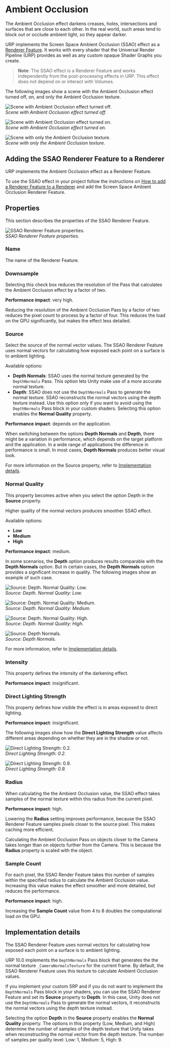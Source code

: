 # Ambient Occlusion

The Ambient Occlusion effect darkens creases, holes, intersections and surfaces that are close to each other. In the real world, such areas tend to block out or occlude ambient light, so they appear darker.

URP implements the Screen Space Ambient Occlusion (SSAO) effect as a [Renderer Feature](urp-renderer-feature.md). It works with every shader that the Universal Render Pipeline (URP) provides as well as any custom opaque Shader Graphs you create.

> **Note**: The SSAO effect is a Renderer Feature and works independently from the post-processing effects in URP. This effect does not depend on or interact with Volumes.

The following images show a scene with the Ambient Occlusion effect turned off, on, and only the Ambient Occlusion texture.

![Scene with Ambient Occlusion effect turned off.](Images/post-proc/ssao/scene-ssao-off.png)
<br/>_Scene with Ambient Occlusion effect turned off._

![Scene with Ambient Occlusion effect turned on.](Images/post-proc/ssao/scene-ssao-on.png)
<br/>_Scene with Ambient Occlusion effect turned on._

![Scene with only the Ambient Occlusion texture.](Images/post-proc/ssao/scene-ssao-only-ao.png)
<br/>_Scene with only the Ambient Occlusion texture._

## Adding the SSAO Renderer Feature to a Renderer

URP implements the Ambient Occlusion effect as a Renderer Feature.

To use the SSAO effect in your project follow the instructions on [How to add a Renderer Feature to a Renderer](urp-renderer-feature-how-to-add.md) and add the Screen Space Ambient Occlusion Renderer Feature.

## Properties

This section describes the properties of the SSAO Renderer Feature.

![SSAO Renderer Feature properties.](Images/post-proc/ssao/ssao-renderer-feature-created.png)
<br/>_SSAO Renderer Feature properties._

### Name

The name of the Renderer Feature.

### Downsample

Selecting this check box reduces the resolution of the Pass that calculates the Ambient Occlusion effect by a factor of two.

**Performance impact**: very high.

Reducing the resolution of the Ambient Occlusion Pass by a factor of two reduces the pixel count to process by a factor of four. This reduces the load on the GPU significantly, but makes the effect less detailed.

### Source

Select the source of the normal vector values. The SSAO Renderer Feature uses normal vectors for calculating how exposed each point on a surface is to ambient lighting.

Available options:

* **Depth Normals**: SSAO uses the normal texture generated by the `DepthNormals` Pass. This option lets Unity make use of a more accurate normal texture.
* **Depth**: SSAO does not use the `DepthNormals` Pass to generate the normal texture. SSAO reconstructs the normal vectors using the depth texture instead. Use this option only if you want to avoid using the `DepthNormals` Pass block in your custom shaders. Selecting this option enables the **Normal Quality** property.

**Performance impact**: depends on the application.

When switching between the options **Depth Normals** and **Depth**, there might be a variation in performance, which depends on the target platform and the application. In a wide range of applications the difference in performance is small. In most cases, **Depth Normals** produces better visual look.

For more information on the Source property, refer to [Implementation details](#implementation-details).

### Normal Quality

This property becomes active when you select the option Depth in the **Source** property.

Higher quality of the normal vectors produces smoother SSAO effect.

Available options:

* **Low**
* **Medium**
* **High**

**Performance impact**: medium.

In some scenarios, the **Depth** option produces results comparable with the **Depth Normals** option. But in certain cases, the **Depth Normals** option provides a significant increase in quality. The following images show an example of such case.

![Source: Depth. Normal Quality: Low.](Images/post-proc/ssao/ssao-depth-q-low.png)
<br>_Source: Depth. Normal Quality: Low._

![Source: Depth. Normal Quality: Medium.](Images/post-proc/ssao/ssao-depth-q-medium.png)
<br>_Source: Depth. Normal Quality: Medium._

![Source: Depth. Normal Quality: High.](Images/post-proc/ssao/ssao-depth-q-high.png)
<br>_Source: Depth. Normal Quality: High._

![Source: Depth Normals.](Images/post-proc/ssao/ssao-depth-normals.png)
<br>_Source: Depth Normals._

For more information, refer to [Implementation details](#implementation-details).

### Intensity

This property defines the intensity of the darkening effect.

**Performance impact**: insignificant.

### Direct Lighting Strength

This property defines how visible the effect is in areas exposed to direct lighting.

**Performance impact**: insignificant.

The following images show how the **Direct Lighting Strength** value affects different areas depending on whether they are in the shadow or not.

![Direct Lighting Strength: 0.2.](Images/post-proc/ssao/ssao-direct-light-02.png)
<br>_Direct Lighting Strength: 0.2._

![Direct Lighting Strength: 0.9.](Images/post-proc/ssao/ssao-direct-light-09.png)
<br>_Direct Lighting Strength: 0.9._

### Radius

When calculating the the Ambient Occlusion value, the SSAO effect takes samples of the normal texture within this radius from the current pixel.

**Performance impact**: high.

Lowering the **Radius** setting improves performance, because the SSAO Renderer Feature samples pixels closer to the source pixel. This makes caching more efficient.

Calculating the Ambient Occlusion Pass on objects closer to the Camera takes longer than on objects further from the Camera. This is because the **Radius** property is scaled with the object.

### Sample Count

For each pixel, the SSAO Render Feature takes this number of samples within the specified radius to calculate the Ambient Occlusion value. Increasing this value makes the effect smoother and more detailed, but reduces the performance.

**Performance impact**: high.

Increasing the **Sample Count** value from 4 to 8 doubles the computational load on the GPU.

<a name="#implementation-details"></a>

## Implementation details

The SSAO Renderer Feature uses normal vectors for calculating how exposed each point on a surface is to ambient lighting.

URP 10.0 implements the `DepthNormals` Pass block that generates the the normal texture `_CameraNormalsTexture` for the current frame. By default, the SSAO Renderer Feature uses this texture to calculate Ambient Occlusion values.

If you implement your custom SRP and if you do not want to implement the `DepthNormals` Pass block in your shaders, you can use the SSAO Renderer Feature and set its **Source** property to **Depth**. In this case, Unity does not use the `DepthNormals` Pass to generate the normal vectors, it reconstructs the normal vectors using the depth texture instead.

Selecting the option **Depth** in the **Source** property enables the **Normal Quality** property. The options in this property (Low, Medium, and High) determine the number of samples of the depth texture that Unity takes when reconstructing the normal vector from the depth texture. The number of samples per quality level: Low: 1, Medium: 5, High: 9.
